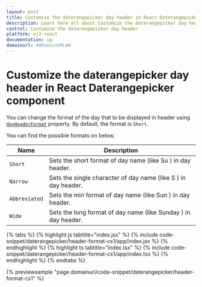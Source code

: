 ```yaml
---
layout: post
title: Customize the daterangepicker day header in React Daterangepicker component | Syncfusion
description: Learn here all about Customize the daterangepicker day header in Syncfusion React Daterangepicker component of Syncfusion Essential JS 2 and more.
control: Customize the daterangepicker day header 
platform: ej2-react
documentation: ug
domainurl: ##DomainURL##
---
```


# Customize the daterangepicker day header in React Daterangepicker component

You can change the format of the day that to be displayed in header using [`dayHeaderFormat`](https://ej2.syncfusion.com/react/documentation/api/daterangepicker#dayheaderformat) property. By default, the format is `Short`.

You can find the possible formats on below.

| **Name** | **Description** |
|------|---------------------|
| `Short` | Sets the short format of day name (like Su ) in day header. |
| `Narrow` | Sets the single character of day name (like S ) in day header. |
| `Abbreviated` | Sets the min format of day name (like Sun ) in day header. |
| `Wide` | Sets the long format of day name (like Sunday ) in day header. |

{% tabs %}
{% highlight js tabtitle="index.jsx" %}
{% include code-snippet/daterangepicker/header-format-cs1/app/index.jsx %}
{% endhighlight %}
{% highlight ts tabtitle="index.tsx" %}
{% include code-snippet/daterangepicker/header-format-cs1/app/index.tsx %}
{% endhighlight %}
{% endtabs %}

 {% previewsample "page.domainurl/code-snippet/daterangepicker/header-format-cs1" %}